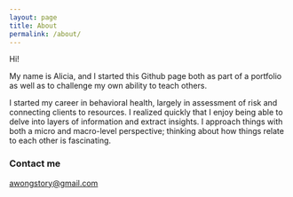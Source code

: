 ```yaml
---
layout: page
title: About
permalink: /about/
---
```

Hi!

My name is Alicia, and I started this Github page both as part of a portfolio as well as to challenge my own ability to teach others.

I started my career in behavioral health, largely in assessment of risk and connecting clients to resources. I realized quickly that I enjoy being able to delve into layers of information and extract insights. I approach things with both a micro and macro-level perspective; thinking about how things relate to each other is fascinating.

### Contact me

[awongstory@gmail.com](mailto:awongstory@gmail.com)
